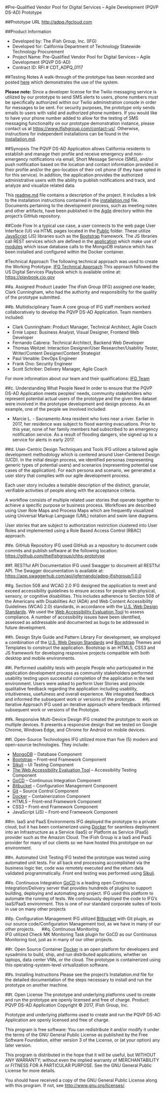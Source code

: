#Pre-Qualified Vendor Pool for Digital Services – Agile Development (PQVP DS-AD) Prototype

##Prototype URL
http://adpq.ifgcloud.com

##Product Information

* Developed by: The iFish Group, Inc. (IFG)
* Developed for: California Department of Technology Statewide Technology Procurement
* Project Name: Pre-Qualified Vendor Pool for Digital Services – Agile Development (PQVP DS-AD)
* Contract ID: RFI # CDT_ADPQ_0117

##Testing Notes
A walk-through of the prototype has been recorded and posted [here](https://youtu.be/AVOHbvyp7pY) which demonstrates the use of the system.

**Please note:** Since a developer license for the Twilio messaging service is utilized by our prototype to send SMS alerts to users, phone numbers must be specifically authorized within our Twilio administration console in order for messages to be sent. For security purposes, the prototype only sends emails to users with valid and authorized phone numbers. If you would like to have your phone number added to allow for the testing of SMS messaging functionality on our prototype demonstration instance, please contact us at https://www.ifishgroup.com/contact-us/. Otherwise, instructions for independent installations can be found in the [installation.md](https://github.com/theifishgroup/chhs-prototype/blob/master/installation.md). 

##Synopsis
The PQVP DS-AD Application allows California residents to establish and manage their profile and receive emergency and non-emergency notifications via email, Short Message Service (SMS), and/or push notification based on the location and contact information provided in their profile and/or the geo-location of their cell phone (if they have opted in for this service). In addition, the application provides the authorized administrative users with the ability to publish notifications and track, and analyze and visualize related data.

This [readme.md](https://github.com/theifishgroup/chhs-prototype/blob/master/README.md) file contains a description of the project. It includes a link to the installation instructions contained in the [installation.md](https://github.com/theifishgroup/chhs-prototype/blob/master/installation.md) file. Documents pertaining to the development process, such as meeting notes and other artifacts, have been published in the [Agile](https://github.com/theifishgroup/chhs-prototype/tree/master/Agile) directory within the project’s GitHub repository.

##Code Flow
In a typical use case, a user connects to the web page User Interface (UI) via HTML pages located in the [Public](https://github.com/theifishgroup/chhs-prototype/tree/master/public) folder. These utilize [JavaScript](https://github.com/theifishgroup/chhs-prototype/tree/master/public/js) (JS) libraries such as the [Bootstrap](https://github.com/theifishgroup/chhs-prototype/blob/master/public/js/bootstrap/bootstrap.min.js) framework. The JS libraries call REST services which are defined in the [application](https://github.com/theifishgroup/chhs-prototype/blob/master/app.js) which make use of [modules](https://github.com/theifishgroup/chhs-prototype/tree/master/ifish_modules) which issue database calls to the MongoDB instance which has been installed and configured within the Docker container.

#Technical Approach
The following technical approach was used to create the Working Prototype. [IFG Technical Approach](https://github.com/theifishgroup/chhs-prototype/blob/master/Agile/RFI%20CDT-ADPQ-0117-IFG%20Technical%20Approach-FINAL.docx) This approach followed the US Digital Services Playbook which is available online at: https://playbook.cio.gov

##a. Assigned Product Leader
The iFish Group (IFG) assigned one leader, Clark Cunningham, who had the authority and responsibility for the quality of the prototype submitted.  

##b. Multidisciplinary Team
A core group of IFG staff members worked collaboratively to develop the PQVP DS-AD Application. Team members included:

* Clark Cunningham: Product Manager, Technical Architect, Agile Coach
* Ernie Lopez:  Business Analyst, Visual Designer, Frontend Web Developer
* Fernando Cabrera:  Technical Architect, Backend Web Developer
* Thomas Weitzel: Interaction Designer/User Researcher/Usability Tester, Writer/Content Designer/Content Strategist
* Paul Venable:  DevOps Engineer
* Frank Ono:  Security Engineer
* Scott Schriber:  Delivery Manager, Agile Coach

For more information about our team and their qualifications: [IFG Team](https://github.com/theifishgroup/chhs-prototype/blob/master/Agile/ADPQ%20IFG%20TEAM-FINAL.docx)

##c. Understanding What People Need
In order to ensure that the PQVP DS-AD Application meets peoples’ needs, community stakeholders who represent potential actual users of the prototype and the given the dataset were involved in the prototype development and design process. As an example, one of the people we involved included:

* Marcie L. - Sacramento Area resident who lives near a river.  Earlier in 2017, her residence was subject to flood warning evacuations. Prior to this year, none of her family members had subscribed to an emergency notification service. As a result of flooding dangers, she signed up to a service for alerts in early 2017.

##d. User-Centric Design Techniques and Tools
IFG utilizes a tailored agile development methodology which is centered around User-Centered Design (UCD). 
In the initial design process, we identified personas (representing generic types of potential users) and scenarios (representing potential use cases of the application). For each persona and scenario, we generated a user story that complies with our agile development process.

Each user story includes a testable description of the distinct, granular, verifiable activities of people along with the acceptance criteria.

A workflow consists of multiple related user stories that operate together to achieve a specific purpose or business process. Workflows are described using User Role Maps and Process Maps which are frequently visualized using Universal Markup Language (UML) notation and swim lane diagrams. 

User stories that are subject to authorization restriction clustered into User Roles and implemented using a Role Based Access Control (RBAC) approach. 

##e. GitHub Repository
IFG used GitHub as a repository to document code commits and publish software at the following location: https://github.com/theifishgroup/chhs-prototype 

##f. RESTful API Documentation
IFG used Swagger to document all RESTful API. The Swagger documentation is available at:
https://app.swaggerhub.com/api/igfernando/adpq-ifishgroup/1.0.0

##g. Section 508 and WCAG 2.0
IFG designed the application to meet and exceed accessibility guidelines to ensure access for people with physical, sensory, or cognitive disabilities. This includes adherence to Section 508 of the Americans with Disabilities Act (ADA) and Web Content Accessibility Guidelines (WCAG 2.0) standards, in accordance with the [U.S. Web Design Standards](https://standards.usa.gov/). We used the [Web Accessibility Evaluation Tool](http://wave.webaim.org/) to assess compliance. A number of accessibility issues have been identified, assessed as addressable and documented as bugs to be addressed in future development.

##h. Design Style Guide and Pattern Library
For development, we employed a combination of the [U.S. Web Design Standards](https://standards.usa.gov/) and [Bootstrap](http://getbootstrap.com/) Themes and Templates to construct the application. Bootstrap is an HTML5, CSS3 and JS framework for developing responsive projects compatible with both desktop and mobile environments.
 
##i. Performed usability tests with people
People who participated in the application development process as community stakeholders performed usability testing upon successful completion of the application in the test environment. Users were asked to perform User Stories and provide qualitative feedback regarding the application including usability, intuitiveness, usefulness and overall experience. We integrated feedback and informed the subsequent work or versions of the prototype.
 
##j. Iterative Approach
IFG used an iterative approach where feedback informed subsequent work or versions of the
Prototype. 

##k. Responsive Multi-Device Design
IFG created the prototype to work on multiple devices. It presents a responsive design that we tested on Google Chrome, Windows Edge, and Chrome for Android on mobile devices.

##l. Open-Source Technologies
IFG utilized more than five (5) modern and open-source technologies. They include:
* [MongoDB](https://www.mongodb.com/community) – Database Component
* [Bootstrap](http://getbootstrap.com/) – Front-end Framework Component
* [Sikuli](http://www.sikuli.org/) – UI Testing Component
* [The Web Accessibility Evaluation Tool](http://wave.webaim.org/) – Accessibility Testing Component
* [GoCD](https://www.gocd.io) – Continuous Integration Component
* [Bitbucket](https://bitbucket.org) – Configuration Management Component
* [Git](https://github.com) – Source Control Component
* [Docker](https://www.docker.com/) – Containerization Component
* HTML5 – Front-end Framework Component
* CSS3 – Front-end Framework Component
* JavaScript (JS) – Front-end Framework Component

##m. IaaS and PaaS Environments
IFG deployed the prototype to a private cloud, but it has been containerized using [Docker](https://www.docker.com/) for seamless deployment into an Infrastructure as a Service (IaaS) or Platform as Service (PaaS) provider such as the Amazon Cloud. The iFish Group is a IaaS and PaaS provider for many of our clients so we have hosted this prototype on our environment.

##n. Automated Unit Testing
IFG tested the prototype was tested using automated unit tests. For all back end processing accomplished via the business logic tier, code was remotely executed and the return data validated programmatically. Front end testing was performed using [Sikuli](http://www.sikuli.org/). 

##o. Continuous Integration
[GoCD](https://www.gocd.io) is a leading open Continuous Integration/Delivery server that provides hundreds of plugins to support building, deploying and automating any project. IFG used this platform to automate the running of tests. We continuously deployed the code to IFG’s IaaS/PaaS environment.  This is one of our standard corporate suites of tools in use on many other projects

##p.  Configuration Management
IFG utilized [Bitbucket](https://bitbucket.org) with Git plugin, as our source code/Configuration Management tool, as we have in many of our other projects.
 
##q. Continuous Monitoring  
IFG utilized Check MK Monitoring Task plugin for GoCD as our Continuous Monitoring tool, just as in many of our other projects.

##r. Open Source Container
[Docker](https://www.docker.com) is an open platform for developers and sysadmins to build, ship, and run distributed applications, whether on laptops, data center VMs, or the cloud. The prototype is containerized using this operating-system-level virtualization software.

##s. Installing Instructions
Please see the project’s Installation.md file for the detailed documentation of the steps necessary to install and run the prototype on another machine.

##t. Open License
The prototype and underlying platforms used to create and run the prototype are openly licensed and free of charge.
Product: PQVP DS-AD Application
Copyright © 2017, iFish Group, Inc.

Prototype and underlying platforms used to create and run the PQVP DS-AD Application are openly
licensed and free of charge. 

This program is free software: You can redistribute it and/or modify it under the terms of the GNU General Public License as published by the Free Software Foundation, either version 3 of the License, or
(at your option) any later version.

This program is distributed in the hope that it will be useful, but WITHOUT ANY WARRANTY; without even the implied warranty of MERCHANTABILITY or FITNESS FOR A PARTICULAR PURPOSE. See the
GNU General Public License for more details.

You should have received a copy of the GNU General Public License along with this program. If not, see <http://www.gnu.org/licenses/>.
